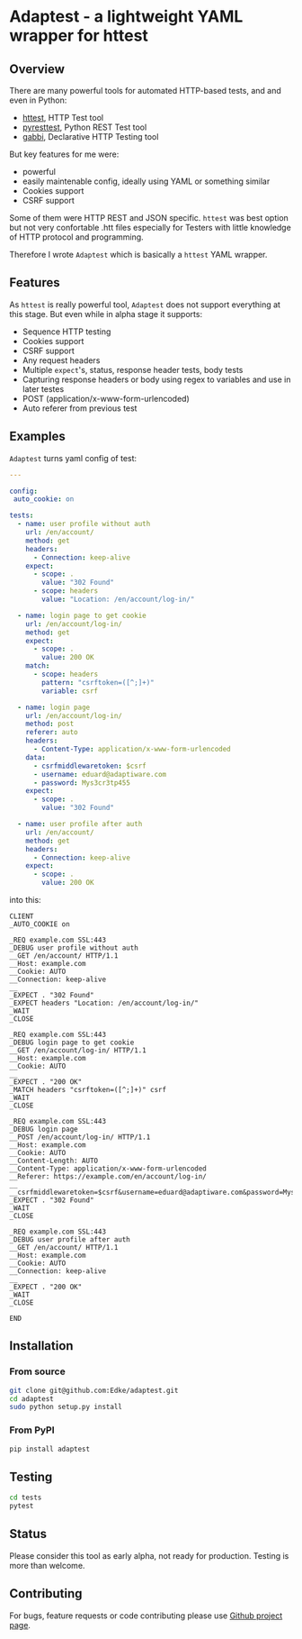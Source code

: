 Adaptest - a lightweight YAML wrapper for httest
================================================

## Overview

There are many powerful tools for automated HTTP-based tests, and and even in Python:

- [httest](http://htt.sourceforge.net/), HTTP Test tool
- [pyresttest](https://github.com/svanoort/pyresttest), Python REST Test tool
- [gabbi](https://github.com/cdent/gabbi), Declarative HTTP Testing tool

But key features for me were:

- powerful
- easily maintenable config, ideally using YAML or something similar
- Cookies support
- CSRF support

Some of them were HTTP REST and JSON specific. `httest` was best option but not
very confortable .htt files especially for Testers with little knowledge of HTTP
protocol and programming.

Therefore I wrote `Adaptest` which is basically a `httest` YAML wrapper.
 
## Features
 
As `httest` is really powerful tool, `Adaptest` does not support everything at this stage. But
even while in alpha stage it supports:

- Sequence HTTP testing
- Cookies support
- CSRF support
- Any request headers
- Multiple `expect`'s, status, response header tests, body tests
- Capturing response headers or body using regex to variables and use in later testes
- POST (application/x-www-form-urlencoded)
- Auto referer from previous test 

## Examples

`Adaptest` turns yaml config of test:

```yml
---

config:
 auto_cookie: on

tests:
  - name: user profile without auth
    url: /en/account/
    method: get
    headers:
      - Connection: keep-alive
    expect:
      - scope: .
        value: "302 Found"
      - scope: headers
        value: "Location: /en/account/log-in/"

  - name: login page to get cookie
    url: /en/account/log-in/
    method: get
    expect:
      - scope: .
        value: 200 OK
    match:
      - scope: headers
        pattern: "csrftoken=([^;]+)"
        variable: csrf

  - name: login page
    url: /en/account/log-in/
    method: post
    referer: auto
    headers:
      - Content-Type: application/x-www-form-urlencoded
    data:
      - csrfmiddlewaretoken: $csrf
      - username: eduard@adaptiware.com
      - password: Mys3cr3tp455
    expect:
      - scope: .
        value: "302 Found"

  - name: user profile after auth
    url: /en/account/
    method: get
    headers:
      - Connection: keep-alive
    expect:
      - scope: .
        value: 200 OK
```

into this:

```
CLIENT
_AUTO_COOKIE on

_REQ example.com SSL:443
_DEBUG user profile without auth
__GET /en/account/ HTTP/1.1
__Host: example.com
__Cookie: AUTO
__Connection: keep-alive
__
_EXPECT . "302 Found"
_EXPECT headers "Location: /en/account/log-in/"
_WAIT
_CLOSE

_REQ example.com SSL:443
_DEBUG login page to get cookie
__GET /en/account/log-in/ HTTP/1.1
__Host: example.com
__Cookie: AUTO
__
_EXPECT . "200 OK"
_MATCH headers "csrftoken=([^;]+)" csrf
_WAIT
_CLOSE

_REQ example.com SSL:443
_DEBUG login page
__POST /en/account/log-in/ HTTP/1.1
__Host: example.com
__Cookie: AUTO
__Content-Length: AUTO
__Content-Type: application/x-www-form-urlencoded
__Referer: https://example.com/en/account/log-in/
__
__csrfmiddlewaretoken=$csrf&username=eduard@adaptiware.com&password=Mys3cr3tp455&
_EXPECT . "302 Found"
_WAIT
_CLOSE

_REQ example.com SSL:443
_DEBUG user profile after auth
__GET /en/account/ HTTP/1.1
__Host: example.com
__Cookie: AUTO
__Connection: keep-alive
__
_EXPECT . "200 OK"
_WAIT
_CLOSE

END

```

## Installation

### From source

```bash
git clone git@github.com:Edke/adaptest.git
cd adaptest
sudo python setup.py install
```

### From PyPI

```bash
pip install adaptest
```

## Testing

```bash
cd tests
pytest
```

## Status

Please consider this tool as early alpha, not ready for production. Testing is more than welcome.

## Contributing

For bugs, feature requests or code contributing please use [Github project page](https://github.com/Edke/adaptest).
